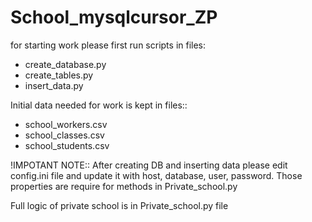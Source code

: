 # School_mysqlcursor_ZP

for starting work please first run scripts in files:
 - create_database.py
 - create_tables.py
 - insert_data.py
 
 Initial data needed for work is kept in files::
 - school_workers.csv
 - school_classes.csv
 - school_students.csv

!IMPOTANT NOTE::
After creating DB and inserting data please edit config.ini file and update it with host, database, user, password. Those properties are require for methods in Private_school.py

Full logic of private school is in Private_school.py file
